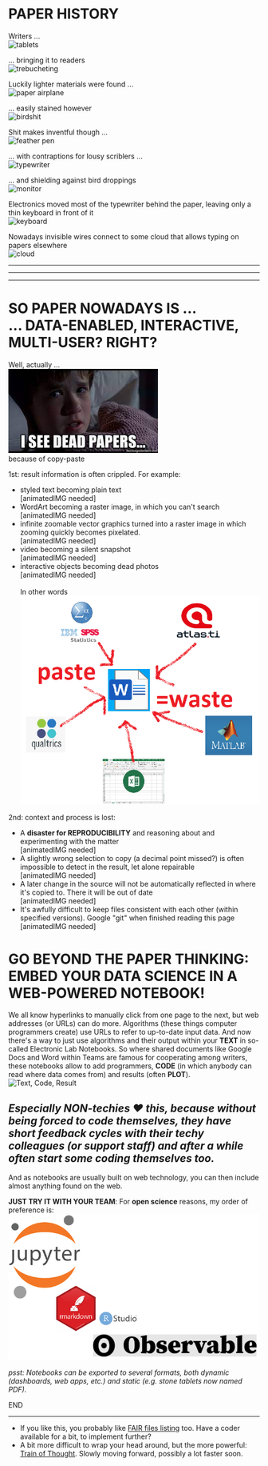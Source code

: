 # PAPER HISTORY

Writers ...<br>![tablets](https://s3.amazonaws.com/lowres.cartoonstock.com/technology-backup-backed_up-spare-history-caves-shr1435_low.jpg)

... bringing it to readers<br>![trebucheting](https://www.toonpool.com/user/3107/files/send_email_380405.jpg)

Luckily lighter materials were found ...<br>![paper airplane](https://www.pngitem.com/pimgs/m/31-317183_painted-paper-plane-hand-png-download-free-clipart.png)

... easily stained however<br>![birdshit](https://www.nicepng.com/png/detail/147-1472116_royalty-free-collection-of-high-quality-free-cliparts.png)

Shit makes inventful though ...<br>![feather pen](https://encrypted-tbn0.gstatic.com/images?q=tbn:ANd9GcQF8SI83PV8vXV1DoUtGe4-wt_IT3Bq7BGJ6RVZlUnh64Azp9eGOwRd7vzZUaIzrqte6Ik&usqp=CAU)

... with contraptions for lousy scriblers ...<br>![typewriter](https://cdn3.vectorstock.com/i/1000x1000/23/67/drawing-of-old-typewriter-with-a-paper-in-black-vector-20272367.jpg)

... and shielding against bird droppings<br>![monitor](https://thumbs.dreamstime.com/z/old-retro-crt-monitor-display-blank-white-screen-isolated-background-162226372.jpg)

Electronics moved most of the typewriter behind the paper, leaving only a thin keyboard in front of it<br>![keyboard](https://content.instructables.com/ORIG/FOT/CW6G/HPFZZGBK/FOTCW6GHPFZZGBK.jpg?auto=webp)

Nowadays invisible wires connect to some cloud that allows typing on papers elsewhere<br>![cloud](https://images.theconversation.com/files/243663/original/file-20181102-83644-b06itk.jpg?ixlib=rb-1.1.0&q=45&auto=format&w=1356&h=668&fit=crop)

---
---
---

# SO PAPER NOWADAYS IS ...<br>... DATA-ENABLED, INTERACTIVE, MULTI-USER? RIGHT?

Well, actually ...<br>![dead papers](deadpapers.jfif)<br>because of copy-paste

1st: result information is often crippled. For example:
- styled text becoming plain text<br>[animatedIMG needed]
- WordArt becoming a raster image, in which you can't search<br>[animatedIMG needed]
- infinite zoomable vector graphics turned into a raster image in which zooming quickly becomes pixelated.<br>[animatedIMG needed]
- video becoming a silent snapshot<br>[animatedIMG needed]
- interactive objects becoming dead photos<br>[animatedIMG needed]<br><br>
In other words<br>![CopyPasteWaste](CopyPasteWaste.png)

2nd: context and process is lost:
- A **disaster for REPRODUCIBILITY** and reasoning about and experimenting with the matter<br>[animatedIMG needed]
- A slightly wrong selection to copy (a decimal point missed?) is often impossible to detect in the result, let alone repairable<br>[animatedIMG needed]
- A later change in the source will not be automatically reflected in where it's copied to. There it will be out of date<br>[animatedIMG needed]
- It's awfully difficult to keep files consistent with each other (within specified versions). Google "git" when finished reading this page<br>[animatedIMG needed]

# GO BEYOND THE PAPER THINKING:<br>EMBED YOUR DATA SCIENCE IN A WEB-POWERED NOTEBOOK!
We all know hyperlinks to manually click from one page to the next, but web addresses (or URLs) can do more. Algorithms (these things computer programmers create) use URLs to refer to up-to-date input data. And now there's a way to just use algorithms and their output within your **TEXT** in so-called Electronic Lab Notebooks. So where shared documents like Google Docs and Word within Teams are famous for cooperating among writers, these notebooks allow to add programmers, **CODE** (in which anybody can read where data comes from) and results (often **PLOT**).
![Text, Code, Result](https://static.packt-cdn.com/products/9781789800265/graphics/assets/318443e2-2a55-4b0e-b59a-b89118d0b7ff.png)
## *Especially NON-techies :heart: this, because without being forced to code themselves, they have short feedback cycles with their techy colleagues (or support staff) and after a while often start some coding themselves too.*
And as notebooks are usually built on web technology, you can then include almost anything found on the web.

**JUST TRY IT WITH YOUR TEAM**: For **open science** reasons, my order of preference is:
![notebook brands](notebooks.png)

_psst: Notebooks can be exported to several formats, both dynamic (dashboards, web apps, etc.) and static (e.g. stone tablets now named PDF)._

END

---

- If you like this, you probably like [FAIR files listing](https://github.com/steltenpower/FAIRfilesListing) too. Have a coder available for a bit, to implement further?
- A bit more difficult to wrap your head around, but the more powerful: [Train of Thought](https://github.com/steltenpower/Train-Of-Thought/blob/main/README.md). Slowly moving forward, possibly a lot faster soon.
